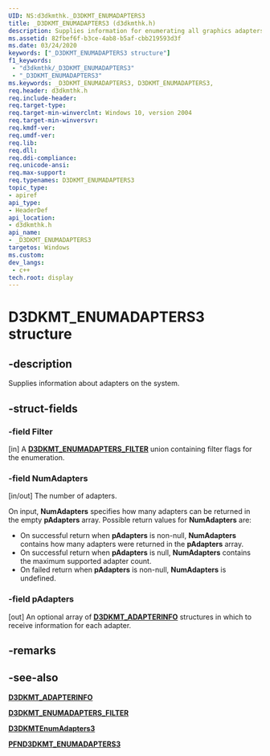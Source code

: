 ```yaml
---
UID: NS:d3dkmthk._D3DKMT_ENUMADAPTERS3
title: _D3DKMT_ENUMADAPTERS3 (d3dkmthk.h)
description: Supplies information for enumerating all graphics adapters on the system.
ms.assetid: 82fbef6f-b3ce-4ab8-b5af-cbb219593d3f
ms.date: 03/24/2020
keywords: ["_D3DKMT_ENUMADAPTERS3 structure"]
f1_keywords:
 - "d3dkmthk/_D3DKMT_ENUMADAPTERS3"
 - "_D3DKMT_ENUMADAPTERS3"
ms.keywords: _D3DKMT_ENUMADAPTERS3, D3DKMT_ENUMADAPTERS3, 
req.header: d3dkmthk.h
req.include-header:
req.target-type:
req.target-min-winverclnt: Windows 10, version 2004
req.target-min-winversvr:
req.kmdf-ver:
req.umdf-ver:
req.lib:
req.dll:
req.ddi-compliance:
req.unicode-ansi:
req.max-support:
req.typenames: D3DKMT_ENUMADAPTERS3
topic_type: 
- apiref
api_type: 
- HeaderDef
api_location: 
- d3dkmthk.h
api_name: 
- _D3DKMT_ENUMADAPTERS3
targetos: Windows
ms.custom:
dev_langs:
 - c++
tech.root: display
---
```


# D3DKMT_ENUMADAPTERS3 structure

## -description

Supplies information about adapters on the system.

## -struct-fields

### -field Filter

[in] A [**D3DKMT_ENUMADAPTERS_FILTER**](ns-d3dkmthk-_d3dkmdt_enumadapters_filter.md) union containing filter flags for the enumeration.

### -field NumAdapters

[in/out] The number of adapters.

On input, **NumAdapters** specifies how many adapters can be returned in the empty **pAdapters** array. Possible return values for **NumAdapters** are:

- On successful return when **pAdapters** is non-null, **NumAdapters** contains how many adapters were returned in the **pAdapters** array.
- On successful return when **pAdapters** is null, **NumAdapters** contains the maximum supported adapter count.
- On failed return when **pAdapters** is non-null, **NumAdapters** is undefined.

### -field pAdapters

[out] An optional array of [**D3DKMT_ADAPTERINFO**](ns-d3dkmthk-_d3dkmt_adapterinfo.md) structures in which to receive information for each adapter.

## -remarks

## -see-also

[**D3DKMT_ADAPTERINFO**](ns-d3dkmthk-_d3dkmt_adapterinfo.md)

[**D3DKMT_ENUMADAPTERS_FILTER**](ns-d3dkmthk-_d3dkmdt_enumadapters_filter.md)

[**D3DKMTEnumAdapters3**](nf-d3dkmthk-d3dkmtenumadapters3.md)

[**PFND3DKMT_ENUMADAPTERS3**](nc-d3dkmthk-pfnd3dkmt_enumadapters3.md)
